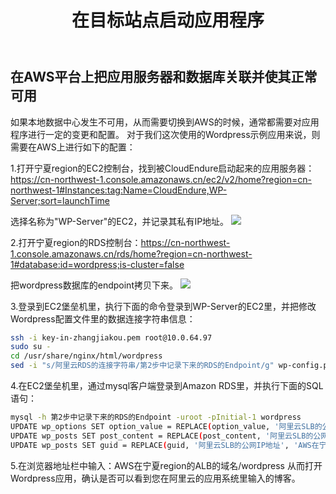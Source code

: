 ﻿---
title: "在目标站点启动应用程序"
chapter: false
weight: 85
---

## 在AWS平台上把应用服务器和数据库关联并使其正常可用

如果本地数据中心发生不可用，从而需要切换到AWS的时候，通常都需要对应用程序进行一定的变更和配置。
对于我们这次使用的Wordpress示例应用来说，则需要在AWS上进行如下的配置：

1.打开宁夏region的EC2控制台，找到被CloudEndure启动起来的应用服务器：https://cn-northwest-1.console.amazonaws.cn/ec2/v2/home?region=cn-northwest-1#Instances:tag:Name=CloudEndure,WP-Server;sort=launchTime

选择名称为"WP-Server"的EC2，并记录其私有IP地址。
![](/images/Failover/wpEC2PrivIP.png)

2.打开宁夏region的RDS控制台：https://cn-northwest-1.console.amazonaws.cn/rds/home?region=cn-northwest-1#database:id=wordpress;is-cluster=false

把wordpress数据库的endpoint拷贝下来。
![](/images/Failover/getRDSEndpoint.png)

3.登录到EC2堡垒机里，执行下面的命令登录到WP-Server的EC2里，并把修改Wordpress配置文件里的数据连接字符串信息：
```bash
ssh -i key-in-zhangjiakou.pem root@10.0.64.97
sudo su - 
cd /usr/share/nginx/html/wordpress
sed -i "s/阿里云RDS的连接字符串/第2步中记录下来的RDS的Endpoint/g" wp-config.php
```

4.在EC2堡垒机里，通过mysql客户端登录到Amazon RDS里，并执行下面的SQL语句：
```bash
mysql -h 第2步中记录下来的RDS的Endpoint -uroot -pInitial-1 wordpress
UPDATE wp_options SET option_value = REPLACE(option_value, '阿里云SLB的公网IP地址', 'AWS在宁夏region的ALB的域名') WHERE option_name = 'home' OR option_name = 'siteurl';
UPDATE wp_posts SET post_content = REPLACE(post_content, '阿里云SLB的公网IP地址', 'AWS在宁夏region的ALB的域名');
UPDATE wp_posts SET guid = REPLACE(guid, '阿里云SLB的公网IP地址', 'AWS在宁夏region的ALB的域名');
```

5.在浏览器地址栏中输入：AWS在宁夏region的ALB的域名/wordpress
从而打开Wordpress应用，确认是否可以看到您在阿里云的应用系统里输入的博客。
